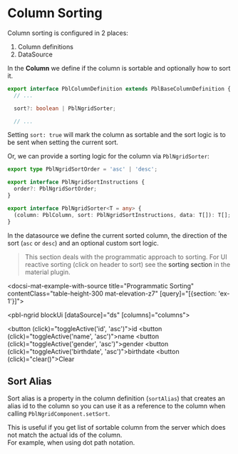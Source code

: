 # Column Sorting

Column sorting is configured in 2 places:

1. Column definitions
2. DataSource

In the **Column** we define if the column is sortable and optionally how to sort it.

```typescript
export interface PblColumnDefinition extends PblBaseColumnDefinition {
  // ...

  sort?: boolean | PblNgridSorter;

  // ...
```

Setting `sort: true` will mark the column as sortable and the sort logic is to be sent when setting the current sort.

Or, we can provide a sorting logic for the column via `PblNgridSorter`:

```typescript
export type PblNgridSortOrder = 'asc' | 'desc';

export interface PblNgridSortInstructions {
  order?: PblNgridSortOrder;
}

export interface PblNgridSorter<T = any> {
  (column: PblColumn, sort: PblNgridSortInstructions, data: T[]): T[];
}
```

In the datasource we define the current sorted column, the direction of the sort (`asc` or `desc`) and an optional custom sort logic.

<blockquote class="info icon">
  <div class="icon-location"></div>
  This section deals with the programmatic approach to sorting. For UI reactive sorting (click on header to sort) see the <a [routerLink]="['../..', 'extensions', 'mat-sort']">sorting section</a> in the material plugin.
</blockquote>

<docsi-mat-example-with-source title="Programmatic Sorting" contentClass="table-height-300 mat-elevation-z7" [query]="[{section: 'ex-1'}]">
  <!--@pebula-example:ex-1-->
  <pbl-ngrid blockUi [dataSource]="ds" [columns]="columns"></pbl-ngrid>

  <button (click)="toggleActive('id', 'asc')">id</button>
  <button (click)="toggleActive('name', 'asc')">name</button>
  <button (click)="toggleActive('gender', 'asc')">gender</button>
  <button (click)="toggleActive('birthdate', 'asc')">birthdate</button>
  <button (click)="clear()">Clear</button>
  <!--@pebula-example:ex-1-->
</docsi-mat-example-with-source>

## Sort Alias

Sort alias is a property in the column definition (`sortAlias`) that creates an alias id to the column so you can
use it as a reference to the column when calling `PblNgridComponent.setSort`.

This is useful if you get list of sortable column from the server which does not match the actual ids of the column.  
For example, when using dot path notation.
